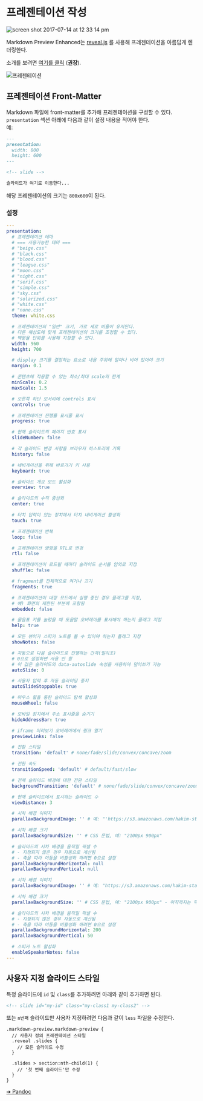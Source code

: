 # 프레젠테이션 작성

![screen shot 2017-07-14 at 12 33 14 pm](https://user-images.githubusercontent.com/1908863/28223480-2c61461c-6891-11e7-9389-5adec0588c32.png)

Markdown Preview Enhanced는 [reveal.js](https://github.com/hakimel/reveal.js) 를 사용해 프레젠테이션을 아름답게 렌더링한다.

소개를 보려면 [여기를 클릭](https://rawgit.com/shd101wyy/markdown-preview-enhanced/master/docs/presentation-intro.html)  (**권장**).

![프레젠테이션](https://user-images.githubusercontent.com/1908863/28202176-caf103c4-6839-11e7-8776-942679f3698b.gif)

## 프레젠테이션 Front-Matter

Markdown 파일에 front-matter를 추가해 프레젠테이션을 구성할 수 있다.   
`presentation` 섹션 아래에 다음과 같이 설정 내용을 적어야 한다.  
예:

```markdown
---
presentation:
  width: 800
  height: 600
---

<!-- slide -->

슬라이드가 여기로 이동한다...
```

해당 프레젠테이션의 크기는 `800x600`이 된다.

### 설정

```yaml
---
presentation:
  # 프레젠테이션 테마
  # === 사용가능한 테마 ===
  # "beige.css"
  # "black.css"
  # "blood.css"
  # "league.css"
  # "moon.css"
  # "night.css"
  # "serif.css"
  # "simple.css"
  # "sky.css"
  # "solarized.css"
  # "white.css"
  # "none.css"
  theme: white.css

  # 프레젠테이션의 "일반" 크기, 가로 세로 비율이 유지된다.
  # 다른 해상도에 맞게 프레젠테이션의 크기를 조정할 수 있다.
  # 백분율 단위를 사용해 지정할 수 있다.
  width: 960
  height: 700

  # display 크기를 결정하는 요소로 내용 주위에 얼마나 비어 있어야 크기 
  margin: 0.1

  # 콘텐츠에 적용할 수 있는 최소/최대 scale의 한계
  minScale: 0.2
  maxScale: 1.5

  # 오른쪽 하단 모서리에 controls 표시
  controls: true

  # 프레젠테이션 진행률 표시줄 표시
  progress: true

  # 현재 슬라이드의 페이지 번호 표시
  slideNumber: false

  # 각 슬라이드 변경 사항을 브라우저 히스토리에 기록
  history: false

  # 네비게이션을 위해 바로가기 키 사용
  keyboard: true

  # 슬라이드 개요 모드 활성화
  overview: true

  # 슬라이드의 수직 중심화
  center: true

  # 터치 입력이 있는 장치에서 터치 네비게이션 활성화
  touch: true

  # 프레젠테이션 반복
  loop: false

  # 프레젠테이션 방향을 RTL로 변경
  rtl: false

  # 프레젠테이션이 로드될 때마다 슬라이드 순서를 임의로 지정
  shuffle: false

  # fragment를 전체적으로 켜거나 끄기
  fragments: true

  # 프레젠테이션이 내장 모드에서 실행 중인 경우 플래그를 지정,
  # 예) 화면의 제한된 부분에 포함됨
  embedded: false

  # 물음표 키를 눌렀을 때 도움말 오버레이를 표시해야 하는지 플래그 지정
  help: true

  # 모든 뷰어가 스피커 노트를 볼 수 있어야 하는지 플래그 지정
  showNotes: false

  # 자동으로 다음 슬라이드로 진행하는 간격(밀리초)
  # 0으로 설정하면 사용 안 함
  # 이 값은 슬라이드의 data-autoslide 속성을 사용하여 덮어쓰기 가능
  autoSlide: 0

  # 사용자 입력 후 자동 슬라이딩 중지
  autoSlideStoppable: true

  # 마우스 휠을 통한 슬라이드 탐색 활성화
  mouseWheel: false

  # 모바일 장치에서 주소 표시줄을 숨기기
  hideAddressBar: true

  # iframe 미리보기 오버레이에서 링크 열기
  previewLinks: false

  # 전환 스타일
  transition: 'default' # none/fade/slide/convex/concave/zoom

  # 전환 속도
  transitionSpeed: 'default' # default/fast/slow

  # 전체 슬라이드 배경에 대한 전환 스타일
  backgroundTransition: 'default' # none/fade/slide/convex/concave/zoom

  # 현재 슬라이드에서 표시하는 슬라이드 수
  viewDistance: 3

  # 시차 배경 이미지
  parallaxBackgroundImage: '' # 예: "'https://s3.amazonaws.com/hakim-static/reveal-js/reveal-parallax-1.jpg'"

  # 시차 배경 크기
  parallaxBackgroundSize: '' # CSS 문법, 예: "2100px 900px"

  # 슬라이드의 시차 배경을 움직일 픽셀 수
  # - 지정되지 않은 경우 자동으로 계산됨
  # - 축을 따라 이동을 비활성화 하려면 0으로 설정
  parallaxBackgroundHorizontal: null
  parallaxBackgroundVertical: null

  # 시차 배경 이미지
  parallaxBackgroundImage: '' # 예: "https://s3.amazonaws.com/hakim-static/reveal-js/reveal-parallax-1.jpg"

  # 시차 배경 크기
  parallaxBackgroundSize: '' # CSS 문법, 예: "2100px 900px" - 아직까지는 픽셀만 지원. (% 또는 auto를 사용 불가능)

  # 슬라이드의 시차 배경을 움직일 픽셀 수
  # - 지정되지 않은 경우 자동으로 계산됨
  # - 축을 따라 이동을 비활성화 하려면 0으로 설정
  parallaxBackgroundHorizontal: 200
  parallaxBackgroundVertical: 50

  # 스피커 노트 활성화
  enableSpeakerNotes: false
---
```

## 사용자 지정 슬라이드 스타일

특정 슬라이드에 `id` 및 `class`를 추가하려면 아래와 같이 추가하면 된다.

```markdown
<!-- slide id="my-id" class="my-class1 my-class2" -->
```

또는 `n번째` 슬라이드만 사용자 지정하려면 다음과 같이 `less` 파일을 수정한다.

```less
.markdown-preview.markdown-preview {
  // 사용자 정의 프레젠테이션 스타일 
  .reveal .slides {
    // 모든 슬라이드 수정
  }

  .slides > section:nth-child(1) {
    // '첫 번째 슬라이드'만 수정
  }
}
```

[➔ Pandoc](ko-kr/pandoc.md)
